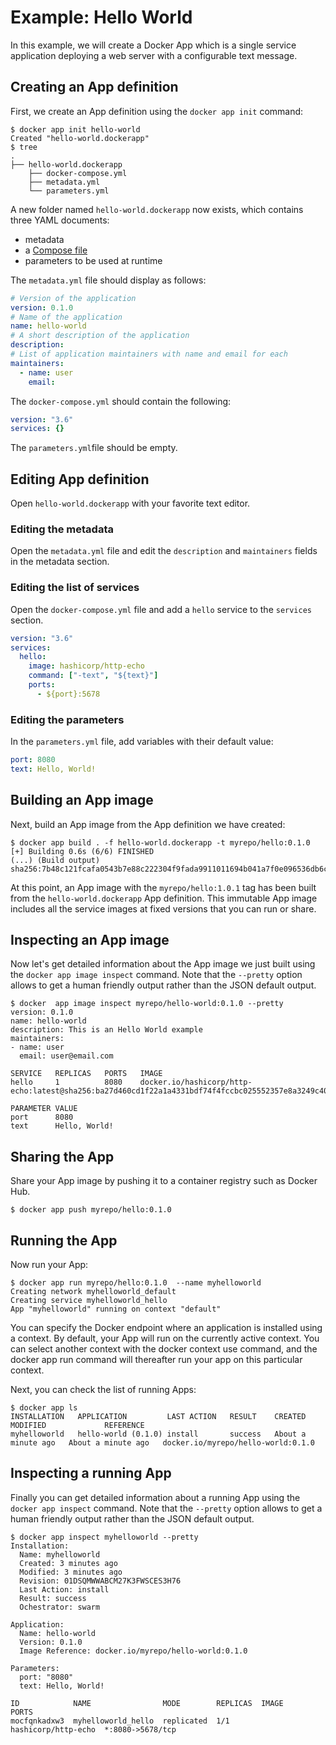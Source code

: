 # Example: Hello World

In this example, we will create a Docker App which is a single service application deploying a web
server with a configurable text message.

## Creating an App definition

First, we create an App definition using the `docker app init` command:

```shell
$ docker app init hello-world
Created "hello-world.dockerapp"
$ tree
.
├── hello-world.dockerapp
    ├── docker-compose.yml
    ├── metadata.yml
    └── parameters.yml
```

A new folder named `hello-world.dockerapp` now exists, which contains three YAML documents:
* metadata
* a [Compose file](https://docs.docker.com/compose/compose-file/)
* parameters to be used at runtime

The `metadata.yml` file should display as follows:

```yaml
# Version of the application
version: 0.1.0
# Name of the application
name: hello-world
# A short description of the application
description:
# List of application maintainers with name and email for each
maintainers:
  - name: user
    email:
```

The `docker-compose.yml` should contain the following:

```yaml
version: "3.6"
services: {}
```

The `parameters.yml`file should be empty.

## Editing App definition

Open `hello-world.dockerapp` with your favorite text editor.

### Editing the metadata

Open the `metadata.yml` file and edit the `description` and `maintainers` fields in the metadata section.

### Editing the list of services

Open the `docker-compose.yml` file and add a `hello` service to the `services` section.

```yaml
version: "3.6"
services:
  hello:
    image: hashicorp/http-echo
    command: ["-text", "${text}"]
    ports:
      - ${port}:5678
```

### Editing the parameters

In the `parameters.yml` file, add variables with their default value:

```yaml
port: 8080
text: Hello, World!
```

## Building an App image

Next, build an App image from the App definition we have created:

```shell
$ docker app build . -f hello-world.dockerapp -t myrepo/hello:0.1.0
[+] Building 0.6s (6/6) FINISHED
(...) (Build output)
sha256:7b48c121fcafa0543b7e88c222304f9fada9911011694b041a7f0e096536db6c
```

At this point, an App image with the `myrepo/hello:1.0.1` tag has been built from the `hello-world.dockerapp` App definition. This immutable App image includes all the service images at fixed versions that you can run or share.

## Inspecting an App image

Now let's get detailed information about the App image we just built using the `docker app image inspect` command. Note that the `--pretty` option allows to get a human friendly output rather than the JSON default output.

```shell
$ docker  app image inspect myrepo/hello-world:0.1.0 --pretty
version: 0.1.0
name: hello-world
description: This is an Hello World example
maintainers:
- name: user
  email: user@email.com

SERVICE   REPLICAS   PORTS   IMAGE
hello     1          8080    docker.io/hashicorp/http-echo:latest@sha256:ba27d460cd1f22a1a4331bdf74f4fccbc025552357e8a3249c40ae216275de96

PARAMETER VALUE
port      8080
text      Hello, World!
```

## Sharing the App

Share your App image by pushing it to a container registry such as Docker Hub.

```shell
$ docker app push myrepo/hello:0.1.0
```

## Running the App

Now run your App:

```shell
$ docker app run myrepo/hello:0.1.0  --name myhelloworld
Creating network myhelloworld_default
Creating service myhelloworld_hello
App "myhelloworld" running on context "default"
```

You can specify the Docker endpoint where an application is installed using a context. By default, your App will run on the currently active context. You can select another context with the docker context use command, and the docker app run command will thereafter run your app on this particular context.

Next, you can check the list of running Apps:

```shell
$ docker app ls
INSTALLATION   APPLICATION         LAST ACTION   RESULT    CREATED              MODIFIED             REFERENCE
myhelloworld   hello-world (0.1.0) install       success   About a minute ago   About a minute ago   docker.io/myrepo/hello-world:0.1.0
```

## Inspecting a running App

Finally you can get detailed information about a running App using the `docker app inspect` command. Note that the `--pretty` option allows to get a human friendly output rather than the JSON default output.

```shell
$ docker app inspect myhelloworld --pretty
Installation:
  Name: myhelloworld
  Created: 3 minutes ago
  Modified: 3 minutes ago
  Revision: 01DSQMWWABCM27K3FWSCES3H76
  Last Action: install
  Result: success
  Ochestrator: swarm

Application:
  Name: hello-world
  Version: 0.1.0
  Image Reference: docker.io/myrepo/hello-world:0.1.0

Parameters:
  port: "8080"
  text: Hello, World!

ID            NAME                MODE        REPLICAS  IMAGE                PORTS
mocfqnkadxw3  myhelloworld_hello  replicated  1/1       hashicorp/http-echo  *:8080->5678/tcp
```